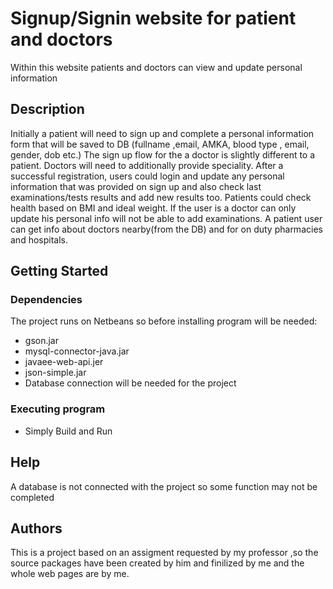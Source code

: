 # Signup/Signin website for patient and doctors

Within this website patients and doctors can view and update personal information

## Description

Initially a patient will need to sign up and complete a personal information form  that will be saved to DB (fullname ,email, AMKA, blood type , email, gender, dob etc.) 
The sign up flow for the a doctor is slightly different to a patient. Doctors will need to additionally provide speciality. 
After a successful registration, users could login and update any personal information that was provided on sign up and also check last examinations/tests results and add new results too. 
Patients could check health based on BMI and ideal weight.
If the user is a doctor can only update his personal info will not be able to add examinations.
A patient user can get info about doctors nearby(from the DB) and for on duty pharmacies and hospitals.

## Getting Started

### Dependencies
The project runs on Netbeans so before installing program will be needed:
* gson.jar
* mysql-connector-java.jar
* javaee-web-api.jer
* json-simple.jar
* Database connection will be needed for the project


### Executing program

* Simply Build and Run 


## Help
A database is not connected with the project so some function may not be completed

## Authors

This is a project based on an assigment requested by my professor ,so the source packages have been created by him and finilized by me and the whole web pages are by me.



